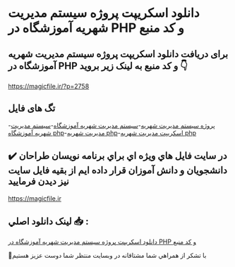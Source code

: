 # دانلود اسکریپت پروژه سیستم مدیریت شهریه آموزشگاه در PHP و کد منبع

## برای دریافت دانلود اسکریپت پروژه سیستم مدیریت شهریه آموزشگاه در PHP و کد منبع به لینک زیر بروید 👇

https://magicfile.ir/?p=2758

## تگ های فایل

-[پروژه سیستم مدیریت شهریه](https://magicfile.ir/product/%d9%be%d8%b1%d9%88%da%98%d9%87-%d8%b3%db%8c%d8%b3%d8%aa%d9%85-%d9%85%d8%af%db%8c%d8%b1%db%8c%d8%aa-%d8%b4%d9%87%d8%b1%db%8c%d9%87-%d8%a2%d9%85%d9%88%d8%b2%d8%b4%da%af%d8%a7%d9%87-%d8%af%d8%b1-php/)-[سیستم مدیریت شهریه آموزشگاه](https://magicfile.ir/product/%d9%be%d8%b1%d9%88%da%98%d9%87-%d8%b3%db%8c%d8%b3%d8%aa%d9%85-%d9%85%d8%af%db%8c%d8%b1%db%8c%d8%aa-%d8%b4%d9%87%d8%b1%db%8c%d9%87-%d8%a2%d9%85%d9%88%d8%b2%d8%b4%da%af%d8%a7%d9%87-%d8%af%d8%b1-php/)-[سیستم مدیریت شهریه آموزشگاه php](https://magicfile.ir/product/%d9%be%d8%b1%d9%88%da%98%d9%87-%d8%b3%db%8c%d8%b3%d8%aa%d9%85-%d9%85%d8%af%db%8c%d8%b1%db%8c%d8%aa-%d8%b4%d9%87%d8%b1%db%8c%d9%87-%d8%a2%d9%85%d9%88%d8%b2%d8%b4%da%af%d8%a7%d9%87-%d8%af%d8%b1-php/)-[مدیریت شهریه php](https://magicfile.ir/product/%d9%be%d8%b1%d9%88%da%98%d9%87-%d8%b3%db%8c%d8%b3%d8%aa%d9%85-%d9%85%d8%af%db%8c%d8%b1%db%8c%d8%aa-%d8%b4%d9%87%d8%b1%db%8c%d9%87-%d8%a2%d9%85%d9%88%d8%b2%d8%b4%da%af%d8%a7%d9%87-%d8%af%d8%b1-php/)-[اسکریپت مدیریت شهریه php](https://magicfile.ir/product/%d9%be%d8%b1%d9%88%da%98%d9%87-%d8%b3%db%8c%d8%b3%d8%aa%d9%85-%d9%85%d8%af%db%8c%d8%b1%db%8c%d8%aa-%d8%b4%d9%87%d8%b1%db%8c%d9%87-%d8%a2%d9%85%d9%88%d8%b2%d8%b4%da%af%d8%a7%d9%87-%d8%af%d8%b1-php/)

## ✔️ در سايت فايل هاي ويژه اي براي برنامه نويسان طراحان دانشجويان و دانش آموزان قرار داده ايم از بقيه فايل سايت نيز ديدن فرماييد

https://magicfile.ir


## لينک دانلود اصلي 📥 :

[دانلود اسکریپت پروژه سیستم مدیریت شهریه آموزشگاه در PHP و کد منبع](https://magicfile.ir/product/%d9%be%d8%b1%d9%88%da%98%d9%87-%d8%b3%db%8c%d8%b3%d8%aa%d9%85-%d9%85%d8%af%db%8c%d8%b1%db%8c%d8%aa-%d8%b4%d9%87%d8%b1%db%8c%d9%87-%d8%a2%d9%85%d9%88%d8%b2%d8%b4%da%af%d8%a7%d9%87-%d8%af%d8%b1-php/) 


🙏با تشکر از همراهي شما مشتاقانه در وبسایت منتظر شما دوست عزیز هستیم

